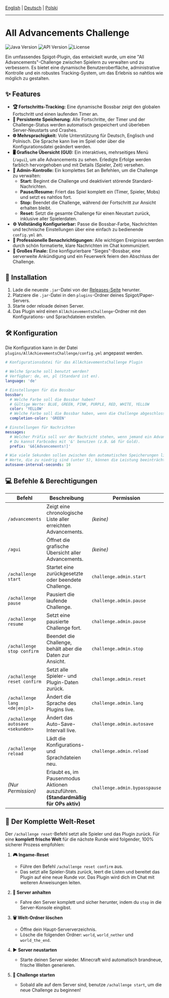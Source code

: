 [English](./README.md) | [Deutsch](./README_de.md) | [Polski](./README_pl.md)
***

# All Advancements Challenge

![Java Version](https://img.shields.io/badge/Java-17+-blue.svg) ![API Version](https://img.shields.io/badge/API-Spigot%201.21-orange.svg) ![License](https://img.shields.io/badge/License-MIT-green.svg)

Ein umfassendes Spigot-Plugin, das entwickelt wurde, um eine "All Advancements"-Challenge zwischen Spielern zu verwalten und zu verbessern. Es bietet eine dynamische Benutzeroberfläche, administrative Kontrolle und ein robustes Tracking-System, um das Erlebnis so nahtlos wie möglich zu gestalten.

## ✨ Features

* **🏆 Fortschritts-Tracking:** Eine dynamische Bossbar zeigt den globalen Fortschritt und einen laufenden Timer an.
* **💾 Persistente Speicherung:** Alle Fortschritte, der Timer und der Challenge-Status werden automatisch gespeichert und überleben Server-Neustarts und Crashes.
* **🌐 Mehrsprachigkeit:** Volle Unterstützung für Deutsch, Englisch und Polnisch. Die Sprache kann live im Spiel oder über die Konfigurationsdatei geändert werden.
* **🖥️ Grafische Übersicht (GUI):** Ein interaktives, mehrseitiges Menü (`/agui`), um alle Advancements zu sehen. Erledigte Erfolge werden farblich hervorgehoben und mit Details (Spieler, Zeit) versehen.
* **👑 Admin-Kontrolle:** Ein komplettes Set an Befehlen, um die Challenge zu verwalten:
    * **Start:** Beginnt die Challenge und deaktiviert störende Standard-Nachrichten.
    * **Pause/Resume:** Friert das Spiel komplett ein (Timer, Spieler, Mobs) und setzt es nahtlos fort.
    * **Stop:** Beendet die Challenge, während der Fortschritt zur Ansicht erhalten bleibt.
    * **Reset:** Setzt die gesamte Challenge für einen Neustart zurück, inklusive aller Spielerdaten.
* **⚙️ Vollständig Konfigurierbar:** Passe die Bossbar-Farbe, Nachrichten und technische Einstellungen über eine einfach zu bedienende `config.yml` an.
* **🎨 Professionelle Benachrichtigungen:** Alle wichtigen Ereignisse werden durch schön formatierte, klare Nachrichten im Chat kommuniziert.
* **🎉 Großes Finale:** Eine konfigurierbare "Sieges"-Bossbar, eine serverweite Ankündigung und ein Feuerwerk feiern den Abschluss der Challenge.

## 🚀 Installation

1.  Lade die neueste `.jar`-Datei von der [Releases-Seite](https://github.com/jayyy-idk/AllAdvancementsChallenge/releases) herunter.
2.  Platziere die `.jar`-Datei in den `plugins`-Ordner deines Spigot/Paper-Servers.
3.  Starte oder reloade deinen Server.
4.  Das Plugin wird einen `AllAchievementsChallenge`-Ordner mit den Konfigurations- und Sprachdateien erstellen.

## 🛠️ Konfiguration

Die Konfiguration kann in der Datei `plugins/AllAchievementsChallenge/config.yml` angepasst werden.

```yml
# Konfigurationsdatei für das AllAchievementsChallenge Plugin

# Welche Sprache soll benutzt werden?
# Verfügbar: de, en, pl (Standard ist en).
language: 'de'

# Einstellungen für die Bossbar
bossbar:
  # Welche Farbe soll die Bossbar haben?
  # Gültige Werte: BLUE, GREEN, PINK, PURPLE, RED, WHITE, YELLOW
  color: 'YELLOW'
  # Welche Farbe soll die Bossbar haben, wenn die Challenge abgeschlossen ist?
  completion-color: 'GREEN'

# Einstellungen für Nachrichten
messages:
  # Welcher Präfix soll vor der Nachricht stehen, wenn jemand ein Advancement erreicht?
  # Du kannst Farbcodes mit '&' benutzen (z.B. &6 für Gold).
  prefix: '&6[Advancements!]'

# Wie viele Sekunden sollen zwischen den automatischen Speicherungen liegen?
# Werte, die zu niedrig sind (unter 5), können die Leistung beeinträchtigen.
autosave-interval-seconds: 10
```

## 💻 Befehle & Berechtigungen

| Befehl                               | Beschreibung                                                                  | Permission                        |
| ------------------------------------ | ----------------------------------------------------------------------------- | --------------------------------- |
| `/advancements`                      | Zeigt eine chronologische Liste aller erreichten Advancements.                | *(keine)* |
| `/agui`                              | Öffnet die grafische Übersicht aller Advancements.                            | *(keine)* |
| `/achallenge start`                  | Startet eine zurückgesetzte oder beendete Challenge.                          | `challenge.admin.start`           |
| `/achallenge pause`                  | Pausiert die laufende Challenge.                                              | `challenge.admin.pause`           |
| `/achallenge resume`                 | Setzt eine pausierte Challenge fort.                                          | `challenge.admin.pause`           |
| `/achallenge stop confirm`           | Beendet die Challenge, behält aber die Daten zur Ansicht.                     | `challenge.admin.stop`            |
| `/achallenge reset confirm`          | Setzt alle Spieler- und Plugin-Daten zurück.                                  | `challenge.admin.reset`           |
| `/achallenge lang <de\|en\|pl>`      | Ändert die Sprache des Plugins live.                                          | `challenge.admin.lang`            |
| `/achallenge autosave <sekunden>`    | Ändert das Auto-Save-Intervall live.                                          | `challenge.admin.autosave`        |
| `/achallenge reload`                 | Lädt die Konfigurations- und Sprachdateien neu.                               | `challenge.admin.reload`          |
| *(Nur Permission)* | Erlaubt es, im Pausenmodus Aktionen auszuführen. **(Standardmäßig für OPs aktiv)** | `challenge.admin.bypasspause`     |

## 🔄 Der Komplette Welt-Reset

Der `/achallenge reset`-Befehl setzt alle Spieler und das Plugin zurück. Für eine **komplett frische Welt** für die nächste Runde wird folgender, 100% sicherer Prozess empfohlen:

1.  **🎮 Ingame-Reset**
    * Führe den Befehl `/achallenge reset confirm` aus.
    * Das setzt alle Spieler-Stats zurück, leert die Listen und bereitet das Plugin auf eine neue Runde vor. Das Plugin wird dich im Chat mit weiteren Anweisungen leiten.

2.  **🛑 Server anhalten**
    * Fahre den Server komplett und sicher herunter, indem du `stop` in die Server-Konsole eingibst.

3.  **🗑️ Welt-Ordner löschen**
    * Öffne dein Haupt-Serververzeichnis.
    * Lösche die folgenden Ordner: `world`, `world_nether` und `world_the_end`.

4.  **▶️ Server neustarten**
    * Starte deinen Server wieder. Minecraft wird automatisch brandneue, frische Welten generieren.

5.  **🚀 Challenge starten**
    * Sobald alle auf dem Server sind, benutze `/achallenge start`, um die neue Challenge zu beginnen!
